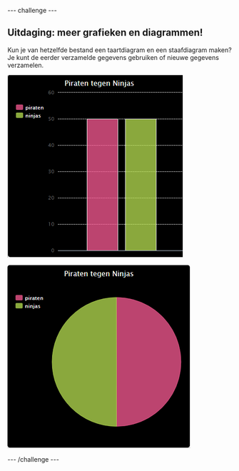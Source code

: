 \--- challenge \---

## Uitdaging: meer grafieken en diagrammen!

Kun je van hetzelfde bestand een taartdiagram en een staafdiagram maken? Je kunt de eerder verzamelde gegevens gebruiken of nieuwe gegevens verzamelen.

![screenshot](images/pets-pn-bar.png)

![screenshot](images/pets-pn.png)

\--- /challenge \---